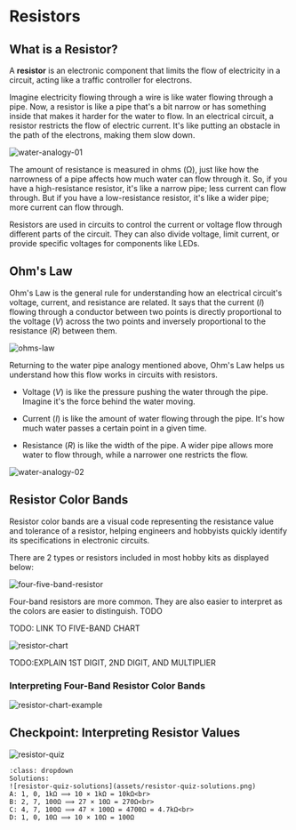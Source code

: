 # Resistors

## What is a Resistor?

A **resistor** is an electronic component that limits the flow of electricity in a circuit, acting like a traffic controller for electrons.

Imagine electricity flowing through a wire is like water flowing through a pipe. Now, a resistor is like a pipe that's a bit narrow or has something inside that makes it harder for the water to flow. In an electrical circuit, a resistor restricts the flow of electric current. It's like putting an obstacle in the path of the electrons, making them slow down.

![water-analogy-01](assets/water-analogy-01.png)

The amount of resistance is measured in ohms (Ω), just like how the narrowness of a pipe affects how much water can flow through it. So, if you have a high-resistance resistor, it's like a narrow pipe; less current can flow through. But if you have a low-resistance resistor, it's like a wider pipe; more current can flow through.

Resistors are used in circuits to control the current or voltage flow through different parts of the circuit. They can also divide voltage, limit current, or provide specific voltages for components like LEDs.

## Ohm's Law

Ohm's Law is the general rule for understanding how an electrical circuit's voltage, current, and resistance are related. It says that the current ($I$) flowing through a conductor between two points is directly proportional to the voltage ($V$) across the two points and inversely proportional to the resistance ($R$) between them.

![ohms-law](assets/ohms-law.png)

Returning to the water pipe analogy mentioned above, Ohm's Law helps us understand how this flow works in circuits with resistors.

- Voltage ($V$) is like the pressure pushing the water through the pipe. Imagine it's the force behind the water moving.

- Current ($I$) is like the amount of water flowing through the pipe. It's how much water passes a certain point in a given time.

- Resistance ($R$) is like the width of the pipe. A wider pipe allows more water to flow through, while a narrower one restricts the flow.

![water-analogy-02](assets/water-analogy-02.png)

## Resistor Color Bands

Resistor color bands are a visual code representing the resistance value and tolerance of a resistor, helping engineers and hobbyists quickly identify its specifications in electronic circuits.

There are 2 types or resistors included in most hobby kits as displayed below:

![four-five-band-resistor](assets/four-five-band-resistor.png)

Four-band resistors are more common. They are also easier to interpret as the colors are easier to distinguish. TODO

TODO: LINK TO FIVE-BAND CHART 

![resistor-chart](assets/resistor-chart.png)

TODO:EXPLAIN 1ST DIGIT, 2ND DIGIT, AND MULTIPLIER

### Interpreting Four-Band Resistor Color Bands



![resistor-chart-example](assets/resistor-chart-example.png)

## Checkpoint: Interpreting Resistor Values  

![resistor-quiz](assets/resistor-quiz.png)

```{admonition} Click here to reveal the solutions.
:class: dropdown
Solutions:
![resistor-quiz-solutions](assets/resistor-quiz-solutions.png)
A: 1, 0, 1kΩ ⟹ 10 × 1kΩ = 10kΩ<br>
B: 2, 7, 100Ω ⟹ 27 × 10Ω = 270Ω<br>
C: 4, 7, 100Ω ⟹ 47 × 100Ω = 4700Ω = 4.7kΩ<br>
D: 1, 0, 10Ω ⟹ 10 × 10Ω = 100Ω
```